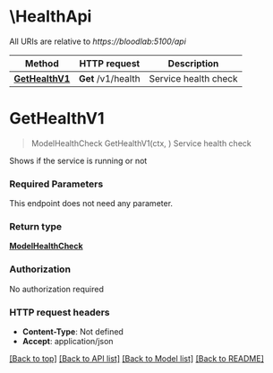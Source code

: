 # \HealthApi

All URIs are relative to *https://bloodlab:5100/api*

Method | HTTP request | Description
------------- | ------------- | -------------
[**GetHealthV1**](HealthApi.md#GetHealthV1) | **Get** /v1/health | Service health check


# **GetHealthV1**
> ModelHealthCheck GetHealthV1(ctx, )
Service health check

Shows if the service is running or not

### Required Parameters
This endpoint does not need any parameter.

### Return type

[**ModelHealthCheck**](model.HealthCheck.md)

### Authorization

No authorization required

### HTTP request headers

 - **Content-Type**: Not defined
 - **Accept**: application/json

[[Back to top]](#) [[Back to API list]](../README.md#documentation-for-api-endpoints) [[Back to Model list]](../README.md#documentation-for-models) [[Back to README]](../README.md)

